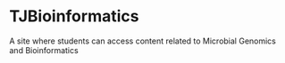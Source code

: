 # TJBioinformatics
A site where students can access content related to Microbial Genomics and Bioinformatics
